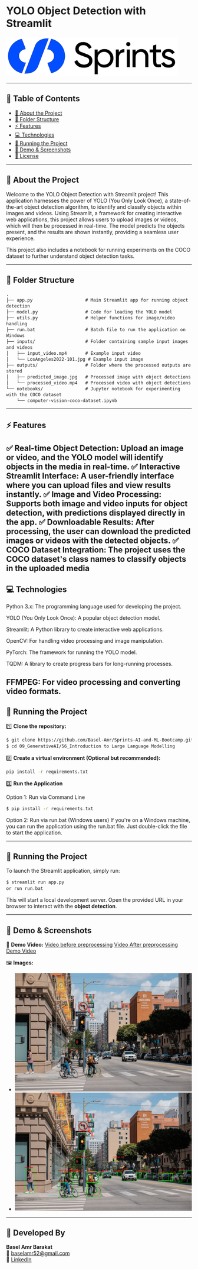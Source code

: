 # YOLO Object Detection with Streamlit

![Logo](assets/sprints_logo.png)

---

## 📌 Table of Contents
- [📜 About the Project](#about-the-project)
- [📂 Folder Structure](#folder-structure)
- [⚡ Features](#features)
- [💻 Technologies](#Technologies)
- [🚀 Running the Project](#running-the-project)
- [📸 Demo & Screenshots](#demo--screenshots)
- [📜 License](#license)

---

## 📜 About the Project

Welcome to the YOLO Object Detection with Streamlit project! This application harnesses the power of YOLO (You Only Look Once), a state-of-the-art object detection algorithm, to identify and classify objects within images and videos. Using Streamlit, a framework for creating interactive web applications, this project allows users to upload images or videos, which will then be processed in real-time. The model predicts the objects present, and the results are shown instantly, providing a seamless user experience.

This project also includes a notebook for running experiments on the COCO dataset to further understand object detection tasks.

---

## 📂 Folder Structure

```
.
├── app.py                    # Main Streamlit app for running object detection
├── model.py                  # Code for loading the YOLO model
├── utils.py                  # Helper functions for image/video handling
├── run.bat                   # Batch file to run the application on Windows
├── inputs/                   # Folder containing sample input images and videos
│   ├── input_video.mp4       # Example input video
│   └── LosAngeles2022-101.jpg # Example input image
├── outputs/                  # Folder where the processed outputs are stored
│   ├── predicted_image.jpg   # Processed image with object detections
│   └── processed_video.mp4   # Processed video with object detections
└── notebooks/                # Jupyter notebook for experimenting with the COCO dataset
    └── computer-vision-coco-dataset.ipynb
```

---

## ⚡ Features

✅ Real-time Object Detection: Upload an image or video, and the YOLO model will identify objects in the media in real-time.
✅ Interactive Streamlit Interface: A user-friendly interface where you can upload files and view results instantly.
✅ Image and Video Processing: Supports both image and video inputs for object detection, with predictions displayed directly in the app.
✅ Downloadable Results: After processing, the user can download the predicted images or videos with the detected objects.
✅ COCO Dataset Integration: The project uses the COCO dataset's class names to classify objects in the uploaded media
---

## 💻 Technologies
Python 3.x: The programming language used for developing the project.

YOLO (You Only Look Once): A popular object detection model.

Streamlit: A Python library to create interactive web applications.

OpenCV: For handling video processing and image manipulation.

PyTorch: The framework for running the YOLO model.

TQDM: A library to create progress bars for long-running processes.

FFMPEG: For video processing and converting video formats.
---

## 🚀 Running the Project

1️⃣ **Clone the repository:**

```bash
$ git clone https://github.com/Basel-Amr/Sprints-AI-and-ML-Bootcamp.git
$ cd 09_GenerativeAI/56_Introduction to Large Language Modelling
```

2️⃣ **Create a virtual environment (Optional but recommended):**

```bash
pip install -r requirements.txt
```

3️⃣ **Run the Application**

Option 1: Run via Command Line
```bash
$ pip install -r requirements.txt
```

Option 2: Run via run.bat (Windows users)
If you're on a Windows machine, you can run the application using the run.bat file. Just double-click the file to start the application.


---

## 🚀 Running the Project

To launch the Streamlit application, simply run:

```bash
$ streamlit run app.py
or run run.bat
```

This will start a local development server. Open the provided URL in your browser to interact with the **object detection**.

---

## 📸 Demo & Screenshots

🎥 **Demo Video:** 
[Video before preprocessing](inputs\input_video.mp4)
[Video After preprocessing](output\predicted_input_video.mp4)
[Demo Video](output\demo_video.mp4)

🖼️ **Images:**
- ![Input Image](inputs\LosAngeles2022-101.jpg)
- ![Output Image](output\predicted_image.jpg)

---
## 🎯 Developed By

**Basel Amr Barakat**  
📧 [baselamr52@gmail.com](mailto:baselamr52@gmail.com)  
💼 [LinkedIn](https://www.linkedin.com/in/baselamrbarakat/)
